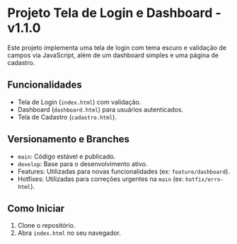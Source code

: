 # Projeto Tela de Login e Dashboard - v1.1.0

Este projeto implementa uma tela de login com tema escuro e validação de campos via JavaScript, além de um dashboard simples e uma página de cadastro.

## Funcionalidades
- Tela de Login (`index.html`) com validação.
- Dashboard (`dashboard.html`) para usuários autenticados.
- Tela de Cadastro (`cadastro.html`).

## Versionamento e Branches
- `main`: Código estável e publicado.
- `develop`: Base para o desenvolvimento ativo.
- Features: Utilizadas para novas funcionalidades (ex: `feature/dashboard`).
- Hotfixes: Utilizadas para correções urgentes na `main` (ex: `hotfix/erro-html`).

## Como Iniciar
1. Clone o repositório.
2. Abra `index.html` no seu navegador.